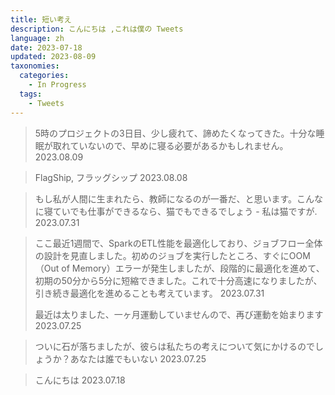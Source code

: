 ```yaml
---
title: 短い考え
description: こんにちは ,これは僕の Tweets
language: zh
date: 2023-07-18
updated: 2023-08-09
taxonomies:
  categories:
    - In Progress
  tags:
    - Tweets
---
```


> 5時のプロジェクトの3日目、少し疲れて、諦めたくなってきた。十分な睡眠が取れていないので、早めに寝る必要があるかもしれません。 2023.08.09
 
> FlagShip, フラッグシップ 2023.08.08
 
> もし私が人間に生まれたら、教師になるのが一番だ、と思います。こんなに寝ていでも仕事ができるなら、猫でもできるでしょう - 私は猫ですが. 2023.07.31

<!-- more -->

> ここ最近1週間で、SparkのETL性能を最適化しており、ジョブフロー全体の設計を見直しました。初めのジョブを実行したところ、すぐにOOM（Out of Memory）エラーが発生しましたが、段階的に最適化を進めて、初期の50分から5分に短縮できました。これで十分高速になりましたが、引き続き最適化を進めることも考えています。 2023.07.31
> 
> 最近は太りました、一ヶ月運動していませんので、再び運動を始まります 2023.07.25

> ついに石が落ちましたが、彼らは私たちの考えについて気にかけるのでしょうか？あなたは誰でもいない  2023.07.25

> こんにちは  2023.07.18 
